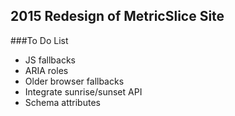 ## 2015 Redesign of MetricSlice Site

###To Do List
- JS fallbacks
- ARIA roles
- Older browser fallbacks
- Integrate sunrise/sunset API
- Schema attributes

